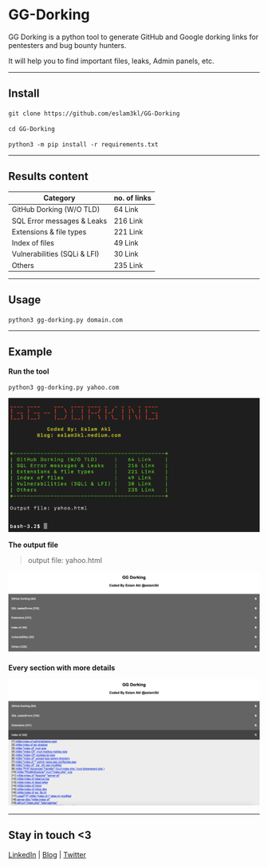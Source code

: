 # GG-Dorking
GG Dorking is a python tool to generate GitHub and Google dorking links for pentesters and bug bounty hunters.

It will help you to find important files, leaks, Admin panels, etc. 

----------------------------------------------------------------------
## Install

`git clone https://github.com/eslam3kl/GG-Dorking`

`cd GG-Dorking`

`python3 -m pip install -r requirements.txt`

----------------------------------------------------------------------
## Results content

| Category                     | no. of links   |
|------------------------------|----------------|
| GitHub Dorking (W/O TLD)     | 64 Link        |
| SQL Error messages & Leaks   | 216 Link       |
| Extensions & file types      | 221 Link       |
| Index of files               | 49 Link        |
| Vulnerabilities (SQLi & LFI) | 30 Link        |
| Others                       | 235 Link       |

----------------------------------------------------------------------
## Usage

`python3 gg-dorking.py domain.com`

----------------------------------------------------------------------
## Example

**Run the tool**

`python3 gg-dorking.py yahoo.com`

![Run_tool](https://github.com/eslam3kl/GG-Dorking/blob/main/start.png)

**The output file**
> output file: yahoo.html

![output](https://github.com/eslam3kl/GG-Dorking/blob/main/html.png)

**Every section with more details**

![details](https://github.com/eslam3kl/GG-Dorking/blob/main/html2.png)


----------------------------------------

## Stay in touch <3 
[LinkedIn](https://www.linkedin.com/in/eslam3kl/) | [Blog](https://eslam3kl.medium.com/)  |  [Twitter](https://twitter.com/eslam3kll)
